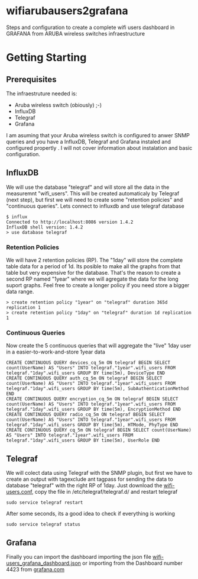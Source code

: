 # wifiarubausers2grafana

Steps and configuration to create a complete wifi users dashboard in GRAFANA from ARUBA wireless switches infraestructure


# Getting Starting

## Prerequisites
The infraestruture needed is:
- Aruba wireless switch (obiously) ;-)
- InfluxDB
- Telegraf
- Grafana

I am asuming that your Aruba wireless switch is configured to anwer SNMP queries and you have a InfluxDB, Telegraf and Grafana instaled and configured propertly . I will not cover information about instalation and basic configuration.

## InfluxDB
We will use the database "telegraf" and will store all the data in the measuremnt "wifi_users". This will be created automaticaly by Telegraf (next step), but first we will need to create some "retention policies" and "continuous queries". Lets connect to influxdb and use telegraf database
```
$ influx
Connected to http://localhost:8086 version 1.4.2
InfluxDB shell version: 1.4.2
> use database telegraf
```
### Retention Policies
We will have 2 retention policies (RP). The "1day" will store the complete table data for a period of 1d. Its posible to make all the graphs from that table but very expensive for the database. That's the reason to create a second RP named "1year" where we will agregate the data for the long suport graphs. Feel free to create a longer policy if you need store a bigger data range.
```
> create retention policy "1year" on "telegraf" duration 365d replication 1
> create retention policy "1day" on "telegraf" duration 1d replication 1
```
### Continuous Queries
Now create the 5 continuous queries that will aggregate the "live" 1day user in a easier-to-work-and-store 1year data
```
CREATE CONTINUOUS QUERY devices_cq_5m ON telegraf BEGIN SELECT count(UserName) AS "Users" INTO telegraf."1year".wifi_users FROM telegraf."1day".wifi_users GROUP BY time(5m), DeviceType END
CREATE CONTINUOUS QUERY auth_cq_5m ON telegraf BEGIN SELECT count(UserName) AS "Users" INTO telegraf."1year".wifi_users FROM telegraf."1day".wifi_users GROUP BY time(5m), SubAuthenticationMethod END
CREATE CONTINUOUS QUERY encryption_cq_5m ON telegraf BEGIN SELECT count(UserName) AS "Users" INTO telegraf."1year".wifi_users FROM telegraf."1day".wifi_users GROUP BY time(5m), EncryptionMethod END
CREATE CONTINUOUS QUERY radio_cq_5m ON telegraf BEGIN SELECT count(UserName) AS "Users" INTO telegraf."1year".wifi_users FROM telegraf."1day".wifi_users GROUP BY time(5m), HTMode, PhyType END
CREATE CONTINUOUS QUERY cq_5m ON telegraf BEGIN SELECT count(UserName) AS "Users" INTO telegraf."1year".wifi_users FROM telegraf."1day".wifi_users GROUP BY time(5m), UserRole END
```
## Telegraf
We will colect data using Telegraf with the SNMP plugin, but first we have to create an output with tagexclude ant tagpass for sending the data to database "telegraf" with the right RP of 1day. Just download the [wifi-users.conf](https://github.com/vbarahona/wifiarubausers2grafana/raw/master/wifi-users.conf), copy the file in /etc/telegraf/telegraf.d/ and restart telegraf
```
sudo service telegraf restart
```
After some seconds, its a good idea to check if everything is working
```
sudo service telegraf status
```
## Grafana
Finally you can import the dashboard importing the json file [wifi-users_grafana_dashboard.json](https://github.com/vbarahona/wifiarubausers2grafana/raw/master/wifi-users_grafana_dashboard.json) or importing from the Dashboard number 4423 from [grafana.com](https://grafana.com/dashboards/4423)
